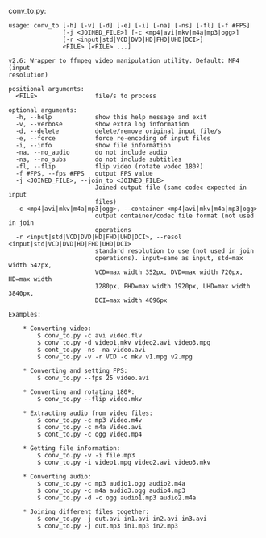 conv_to.py:

    usage: conv_to [-h] [-v] [-d] [-e] [-i] [-na] [-ns] [-fl] [-f #FPS]
                   [-j <JOINED_FILE>] [-c <mp4|avi|mkv|m4a|mp3|ogg>]
                   [-r <input|std|VCD|DVD|HD|FHD|UHD|DCI>]
                   <FILE> [<FILE> ...]

    v2.6: Wrapper to ffmpeg video manipulation utility. Default: MP4 (input
    resolution)

    positional arguments:
      <FILE>                file/s to process

    optional arguments:
      -h, --help            show this help message and exit
      -v, --verbose         show extra log information
      -d, --delete          delete/remove original input file/s
      -e, --force           force re-encoding of input files
      -i, --info            show file information
      -na, --no_audio       do not include audio
      -ns, --no_subs        do not include subtitles
      -fl, --flip           flip video (rotate vodeo 180º)
      -f #FPS, --fps #FPS   output FPS value
      -j <JOINED_FILE>, --join_to <JOINED_FILE>
                            Joined output file (same codec expected in input
                            files)
      -c <mp4|avi|mkv|m4a|mp3|ogg>, --container <mp4|avi|mkv|m4a|mp3|ogg>
                            output container/codec file format (not used in join
                            operations
      -r <input|std|VCD|DVD|HD|FHD|UHD|DCI>, --resol <input|std|VCD|DVD|HD|FHD|UHD|DCI>
                            standard resolution to use (not used in join
                            operations). input=same as input, std=max width 542px,
                            VCD=max width 352px, DVD=max width 720px, HD=max width
                            1280px, FHD=max width 1920px, UHD=max width 3840px,
                            DCI=max width 4096px

    Examples:

        * Converting video:
            $ conv_to.py -c avi video.flv
            $ conv_to.py -d video1.mkv video2.avi video3.mpg
            $ cont_to.py -ns -na video.avi
            $ conv_to.py -v -r VCD -c mkv v1.mpg v2.mpg

        * Converting and setting FPS:
            $ conv_to.py --fps 25 video.avi

        * Converting and rotating 180º:
            $ conv_to.py --flip video.mkv

        * Extracting audio from video files:
            $ conv_to.py -c mp3 Video.m4v
            $ conv_to.py -c m4a Video.avi
            $ cont_to.py -c ogg Video.mp4

        * Getting file information:
            $ conv_to.py -v -i file.mp3
            $ conv_to.py -i video1.mpg video2.avi video3.mkv

        * Converting audio:
            $ conv_to.py -c mp3 audio1.ogg audio2.m4a
            $ conv_to.py -c m4a audio3.ogg audio4.mp3
            $ conv_to.py -d -c ogg audio1.mp3 audio2.m4a

        * Joining different files together:
            $ conv_to.py -j out.avi in1.avi in2.avi in3.avi
            $ conv_to.py -j out.mp3 in1.mp3 in2.mp3

